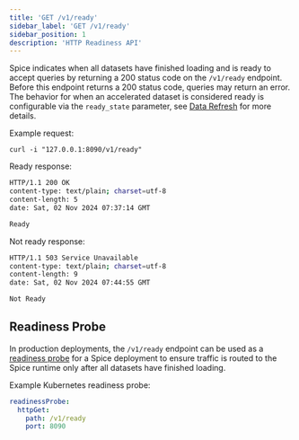 ```yaml
---
title: 'GET /v1/ready'
sidebar_label: 'GET /v1/ready'
sidebar_position: 1
description: 'HTTP Readiness API'
---
```


Spice indicates when all datasets have finished loading and is ready to accept queries by returning a 200 status code on the `/v1/ready` endpoint. Before this endpoint returns a 200 status code, queries may return an error. The behavior for when an accelerated dataset is considered ready is configurable via the `ready_state` parameter, see [Data Refresh](/components/data-accelerators/data-refresh#ready-state) for more details.

Example request:

```shell
curl -i "127.0.0.1:8090/v1/ready"
```

Ready response:

```bash
HTTP/1.1 200 OK
content-type: text/plain; charset=utf-8
content-length: 5
date: Sat, 02 Nov 2024 07:37:14 GMT

Ready
```

Not ready response:

```bash
HTTP/1.1 503 Service Unavailable
content-type: text/plain; charset=utf-8
content-length: 9
date: Sat, 02 Nov 2024 07:44:55 GMT

Not Ready
```

## Readiness Probe

In production deployments, the `/v1/ready` endpoint can be used as a [readiness probe](https://kubernetes.io/docs/concepts/configuration/liveness-readiness-startup-probes/#readiness-probe) for a Spice deployment to ensure traffic is routed to the Spice runtime only after all datasets have finished loading.

Example Kubernetes readiness probe:

```yaml
readinessProbe:
  httpGet:
    path: /v1/ready
    port: 8090
```
